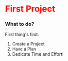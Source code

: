 <link href="https://fonts.googleapis.com/css?family=Lobster" rel="stylesheet" type="text/css">
<style>
.red-text {
    color: red;
  }
</style>

<head>
  <h1 class="red-text">First Project</h1>
</head>

<body>
  <h3>What to do?</h3>
    <p>First thing's first:</p>
    <ol>
      <li>Create a Project</li>
      <li>Have a Plan</li>
      <li>Dedicate Time and Effort!</li>
    </ol>
  </body>
